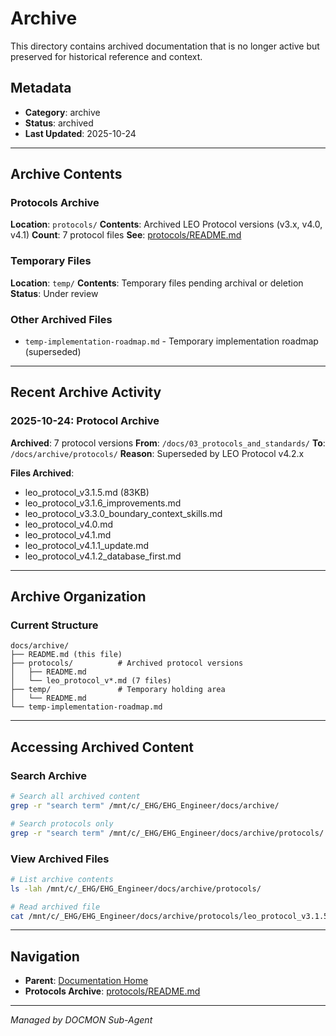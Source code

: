 # Archive

This directory contains archived documentation that is no longer active but preserved for historical reference and context.

## Metadata
- **Category**: archive
- **Status**: archived
- **Last Updated**: 2025-10-24

---

## Archive Contents

### Protocols Archive
**Location**: `protocols/`
**Contents**: Archived LEO Protocol versions (v3.x, v4.0, v4.1)
**Count**: 7 protocol files
**See**: [protocols/README.md](protocols/README.md)

### Temporary Files
**Location**: `temp/`
**Contents**: Temporary files pending archival or deletion
**Status**: Under review

### Other Archived Files
- `temp-implementation-roadmap.md` - Temporary implementation roadmap (superseded)

---

## Recent Archive Activity

### 2025-10-24: Protocol Archive

**Archived**: 7 protocol versions
**From**: `/docs/03_protocols_and_standards/`
**To**: `/docs/archive/protocols/`
**Reason**: Superseded by LEO Protocol v4.2.x

**Files Archived**:
- leo_protocol_v3.1.5.md (83KB)
- leo_protocol_v3.1.6_improvements.md
- leo_protocol_v3.3.0_boundary_context_skills.md
- leo_protocol_v4.0.md
- leo_protocol_v4.1.md
- leo_protocol_v4.1.1_update.md
- leo_protocol_v4.1.2_database_first.md

---

## Archive Organization

### Current Structure
```
docs/archive/
├── README.md (this file)
├── protocols/          # Archived protocol versions
│   ├── README.md
│   └── leo_protocol_v*.md (7 files)
├── temp/               # Temporary holding area
│   └── README.md
└── temp-implementation-roadmap.md
```

---

## Accessing Archived Content

### Search Archive
```bash
# Search all archived content
grep -r "search term" /mnt/c/_EHG/EHG_Engineer/docs/archive/

# Search protocols only
grep -r "search term" /mnt/c/_EHG/EHG_Engineer/docs/archive/protocols/
```

### View Archived Files
```bash
# List archive contents
ls -lah /mnt/c/_EHG/EHG_Engineer/docs/archive/protocols/

# Read archived file
cat /mnt/c/_EHG/EHG_Engineer/docs/archive/protocols/leo_protocol_v3.1.5.md
```

---

## Navigation

- **Parent**: [Documentation Home](/docs/README.md)
- **Protocols Archive**: [protocols/README.md](protocols/README.md)

---

*Managed by DOCMON Sub-Agent*

